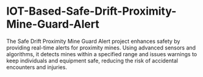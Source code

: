 # IOT-Based-Safe-Drift-Proximity-Mine-Guard-Alert
The Safe Drift Proximity Mine Guard Alert project enhances safety by providing real-time alerts for proximity mines. Using advanced sensors and algorithms, it detects mines within a specified range and issues warnings to keep individuals and equipment safe, reducing the risk of accidental encounters and injuries.

